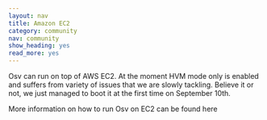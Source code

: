 ```yaml
---
layout: nav
title: Amazon EC2
category: community
nav: community
show_heading: yes
read_more: yes
---
```

Osv can run on top of AWS EC2. At the moment HVM mode only is enabled and suffers from variety of issues that we are slowly tackling. Believe it or not, we just managed to boot it at the first time on September 10th.

<!--more-->

More information on how to run Osv on EC2 can be found here